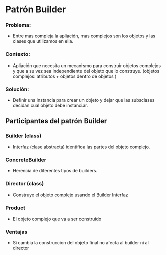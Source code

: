 # Patrón Builder

### Problema:

* Entre mas compleja la apliación, mas complejos son los objetos y las clases que utilizamos en ella.

### Contexto:

* Apliación que necesita un mecanismo para construir objetos complejos y que a su vez sea independiente del objeto que lo construye.
(objetos complejos: atributos + objetos dentro de objetos )

### Solución:

* Definir una instancia para crear un objeto y dejar que las subsclases decidan cual objeto debe instanciar.


## Participantes del patrón Builder

### Builder (class)

* Interfaz (clase abstracta) identifica las partes del objeto complejo.

### ConcreteBuilder

* Herencia de diferentes tipos de builders.

### Director (class)

* Construye el objeto complejo usando el Builder Interfaz

### Product

* El objeto complejo que va a ser construido


### Ventajas

* Si cambia la construccion del objeto final no afecta al builder ni al director
